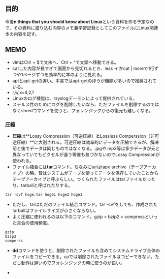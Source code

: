 ## 目的
今後**n things that you should know about Linux**という資料を作る予定なので、その資料に盛り込む内容のメモ兼学習記録としてこのファイルにLinux関連本の内容を記す。

## MEMO
- vimはCtrl + $で文末へ、Ctrl + ^で文頭へ移動できる。
- catした内容が長すぎて画面から見切れるとき、less -r <file name>かcat | moreで1行ずつや1ページずつを効率的に本のように見れる。
- aptとapt-getの違い。本書ではapt-getのほうが機能が多いので推奨されている。
- r,w,x=4,2,1
- Linuxのログ機能は、rsyslogデーモンによって提供されている。
- ステルス性のためにログを削除したいなら、ただファイルを削除するのではなくshredコマンドを使うと、フォレンジックからの復元も難しくなる。

### 圧縮
- **圧縮**は**Lossy Compression（可逆圧縮）**と**Lossless Comperssion（非可逆圧縮）**に大別される。可逆圧縮は効率的にデータを圧縮できるが、解凍前と後でデータは同じものではなくなる。.jpgや.mp3等は多少データが元と異なっていてもピクセルが違う等誰も気づかないのでLossy Compressionが使われる。  
- ファイル結合には**tar**コマンド。ちなみにtarはtape archive（テープアーカイブ）の略。昔はシステムがテープを使ってデータを保存していたことからテープアーカイブと呼ぶらしい。つくられたファイルはtarファイルだったり、tarballと呼ばれたりする。  
```
tar -cvf hoge.tar hoge1 hoge2 hoge3
```
- ただし、tarはただのファイル結合コマンド。tar -cvfをしても、作成されたtarballはファイルサイズが小さくならない。
- よく圧縮に使われるのは以下のコマンド。gzip > bzip2 > compressといった具合の使用頻度。
```
gzip
bzip2
comperss
```
- **dd**コマンドを使うと、削除されたファイルも含めてシステムドライブ全体のファイルをコピーできる。cpでは削除されたファイルはコピーできない。ただし動作は遅いのでフォレンジックの時に使うのが良い。

- 

